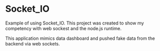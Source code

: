 # Socket_IO
Example of using Socket_IO. This project was created to show my competency with web sockest and the node.js runtime. 

This application mimics data dashboard and pushed fake data from the backend via web sockets. 
